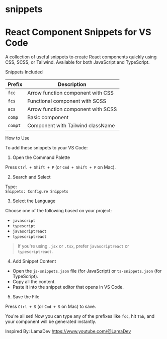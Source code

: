 # snippets

# React Component Snippets for VS Code

A collection of useful snippets to create React components quickly using CSS, SCSS, or Tailwind. Available for both JavaScript and TypeScript.

Snippets Included

Prefix | Description  
-------|-------------  
`fcc`  | Arrow function component with CSS  
`fcs`  | Functional component with SCSS  
`acs`  | Arrow function component with SCSS  
`comp` | Basic component  
`compt`| Component with Tailwind className  

How to Use

To add these snippets to your VS Code:

 1. Open the Command Palette

Press `Ctrl + Shift + P` (or `Cmd + Shift + P` on Mac).

 2. Search and Select

Type:  
`Snippets: Configure Snippets`

 3. Select the Language

Choose one of the following based on your project:

- `javascript`
- `typescript`
- `javascriptreact`
- `typescriptreact`

> If you're using `.jsx` or `.tsx`, prefer `javascriptreact` or `typescriptreact`.

 4. Add Snippet Content

- Open the `js-snippets.json` file (for JavaScript) or `ts-snippets.json` (for TypeScript).
- Copy all the content.
- Paste it into the snippet editor that opens in VS Code.

 5. Save the File

Press `Ctrl + S` (or `Cmd + S` on Mac) to save.

You're all set! Now you can type any of the prefixes like `fcc`, hit `Tab`, and your component will be generated instantly.

Inspired By: LamaDev https://www.youtube.com/@LamaDev
